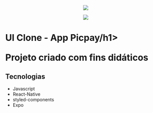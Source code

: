 <p align="center">
  <img src="https://user-images.githubusercontent.com/24718475/97011486-1ece3f00-151d-11eb-8abe-d617857f6a71.gif">
</p>

<p align="center">
  <img src="https://user-images.githubusercontent.com/24718475/97011499-2261c600-151d-11eb-981a-1af54f69905c.gif">
</p>

<h1>UI Clone - App Picpay/h1>
<p>Projeto criado com fins didáticos</p>

<h2>Tecnologias</h2>
<ul>
  <li>Javascript</li>
  <li>React-Native</li>
  <li>styled-components</li>
  <li>Expo</li>
</ul>
